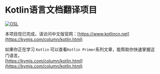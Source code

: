 # Kotlin语言文档翻译项目

[![OSL](http://cdn.kymjs.com/image/logo_s.png)](http://www.kymjs.com/works/)


本项目现已完成，请访问中文版官网：[https://www.kotlincn.net](https://kymjs.com/column/kotlin.html)    

如果你正在学习 `Kotlin` 可以查看`Kotlin Primer`系列文章，能帮助你快速掌握这门语言。    
[https://kymjs.com/column/kotlin.html](https://kymjs.com/column/kotlin.html)
